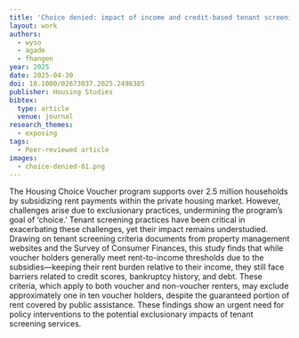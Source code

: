 ```yaml
---
title: 'Choice denied: impact of income and credit-based tenant screening on the Housing Choice Voucher program'
layout: work
authors:
  - wyso
  - agade
  - fhangen
year: 2025
date: 2025-04-30
doi: 10.1080/02673037.2025.2498385
publisher: Housing Studies
bibtex:
  type: article
  venue: journal
research_themes:
  - exposing
tags:
  - Peer-reviewed article
images:
  - choice-denied-01.png
---
```

The Housing Choice Voucher program supports over 2.5 million households by subsidizing rent payments within the private housing market. However, challenges arise due to exclusionary practices, undermining the program’s goal of ‘choice.’ Tenant screening practices have been critical in exacerbating these challenges, yet their impact remains understudied. Drawing on tenant screening criteria documents from property management websites and the Survey of Consumer Finances, this study finds that while voucher holders generally meet rent-to-income thresholds due to the subsidies—keeping their rent burden relative to their income, they still face barriers related to credit scores, bankruptcy history, and debt. These criteria, which apply to both voucher and non-voucher renters, may exclude approximately one in ten voucher holders, despite the guaranteed portion of rent covered by public assistance. These findings show an urgent need for policy interventions to the potential exclusionary impacts of tenant screening services.